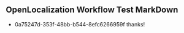 ## OpenLocalization Workflow Test MarkDown
* 0a75247d-353f-48bb-b544-8efc6266959f thanks!

<!--HONumber=Jul16_HO3-->


